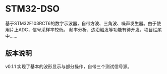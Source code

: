 # STM32-DSO
基于STM32F103RCT6的数字示波器，自带方波、三角波、噪声发生器。由于使用片上ADC，信号采样率较低。
频率分析、边沿触发等功能有待开发，项目烂尾中……
## 版本说明
v0.1.1  实现了基本的波形显示与部分操作，自带三个测试信号源。
